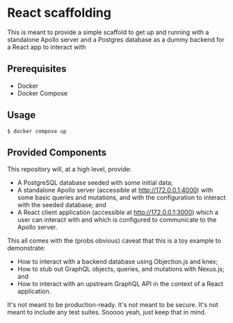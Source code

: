 # React scaffolding

This is meant to provide a simple scaffold to get up and running with a standalone Apollo server and a Postgres database as a dummy backend for a React app to interact with

## Prerequisites

  - Docker
  - Docker Compose

## Usage

```
$ docker compose up
```

## Provided Components

This repository will, at a high level, provide:
  - A PostgreSQL database seeded with some initial data;
  - A standalone Apollo server (accessible at http://172.0.0.1:4000) with some basic queries and mutations, and with the configuration to interact with the seeded database; and
  - A React client application (accessible at http://172.0.0.1:3000) which a user can interact with and which is configured to communicate to the Apollo server.

This all comes with the (probs obvious) caveat that this is a toy example to demonstrate:
  - How to interact with a backend database using Objection.js and knex;
  - How to stub out GraphQL objects, queries, and mutations with Nexus.js; and
  - How to interact with an upstream GraphQL API in the context of a React application.

It's not meant to be production-ready. It's not meant to be secure. It's not meant to include any test suites. Sooooo yeah, just keep that in mind.